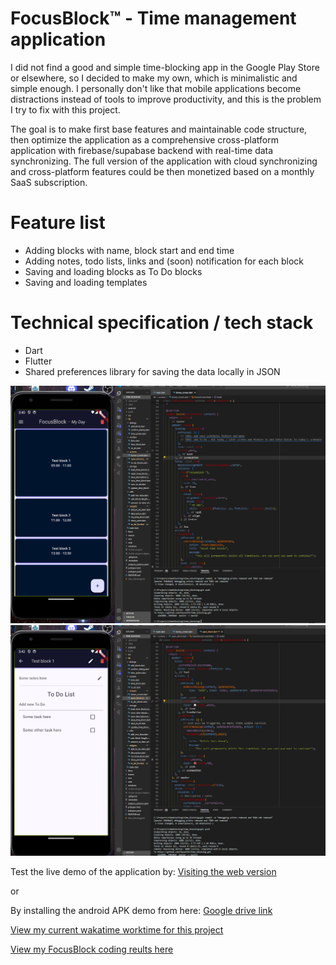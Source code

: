 
# FocusBlock™ - Time management application
I did not find a good and simple time-blocking app in the Google Play Store or elsewhere, so I decided to make my own, which is minimalistic and simple enough. I personally don't like that mobile applications become distractions instead of tools to improve productivity, and this is the problem I try to fix with this project.

The goal is to make first base features and maintainable code structure, then optimize the application as a comprehensive cross-platform application with firebase/supabase backend with real-time data synchronizing. The full version of the application with cloud synchronizing and cross-platform features could be then monetized based on a monthly SaaS subscription.

# Feature list

 - Adding blocks with name, block start and end time
 - Adding notes, todo lists, links and (soon) notification for each block
 - Saving and loading blocks as To Do blocks
 - Saving and loading templates

# Technical specification / tech stack

 - Dart
 - Flutter
 - Shared preferences library for saving the data locally in JSON
  
![FocusBlock - merged images](focusblock.png)
![FocusBlock - merged images](image.png)


Test the live demo of the application by:
 [Visiting the web version](https://focusblock-ten.vercel.app)
 
 or
 
 By installing the android APK demo from here:
 [Google drive link](https://drive.google.com/file/d/1WfeBbSTWtmMny2mFNNkr_BwZzN3tUFQm/view?usp=drive_link)

[View my current wakatime worktime for this project](https://wakatime.com/@018ea958-8683-4c8d-8e87-711366038480/projects/irlhtphant?start=2024-08-27&end=2024-09-02)

[View my FocusBlock coding reults here](results.md)


